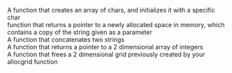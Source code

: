 A function that creates an array of chars, and initializes it with a specific char\
function that returns a pointer to a newly allocated space in memory, which contains a copy of the string given as a parameter\
A function that concatenates two strings\
A function that returns a pointer to a 2 dimensional array of integers\
A function that frees a 2 dimensional grid previously created by your allocgrid function
